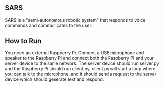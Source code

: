## SARS

SARS is a "semi-autonomous robotic system" that responds to voice commands and communicates to the user.

## How to Run

You need an external Raspberry Pi. Connect a USB microphone and speaker to the Raspberry Pi and connect both the Raspberry Pi and your server device to the same network. The server device should run 
server.py and the Raspberry Pi should run client.py. client.py will start a loop where you can talk to the microphone, and it should send a request to the server device which should generate
text and respond.
